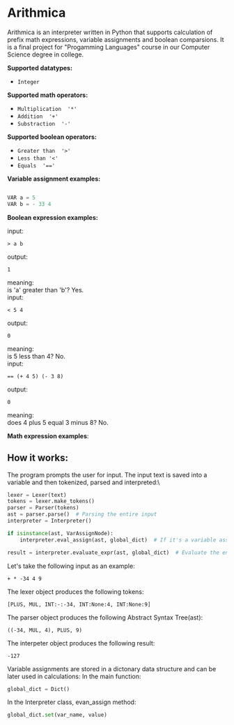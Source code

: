   # Arithmica

Arithmica is an interpreter written in Python that supports calculation of prefix math expressions, variable assignments and boolean comparsions. 
It is a final project for "Progamming Languages" course in our Computer Science degree in college.




**Supported datatypes:**
* `Integer`

**Supported math operators:**
* `Multiplication  '*'`
* `Addition  '+'`
* `Substraction  '-'`

**Supported boolean operators:**
* `Greater than  '>'`
* `Less than '<'`
* `Equals  '=='`



**Variable assignment examples:**


```python

VAR a = 5
VAR b = - 33 4

```
**Boolean expression examples:**



input:
```
> a b
```
output:
```
1
```
meaning:\
is 'a' greater than 'b'? Yes.\
input:
```
< 5 4
```
output:
```
0
```
meaning:\
is 5 less than 4? No.\
input:
```
== (+ 4 5) (- 3 8)
```
output:
```
0
```
meaning:\
does 4 plus 5 equal 3 minus 8? No.


**Math expression examples**:


## How it works:
The program prompts the user for input. The input text is saved into a variable and then tokenized, parsed and interpreted:\
```python
lexer = Lexer(text)
tokens = lexer.make_tokens()
parser = Parser(tokens)
ast = parser.parse()  # Parsing the entire input
interpreter = Interpreter()

if isinstance(ast, VarAssignNode):
    interpreter.eval_assign(ast, global_dict)  # If it's a variable assignment, evaluate it and put result in the dict

result = interpreter.evaluate_expr(ast, global_dict)  # Evaluate the entire expression

```

Let's take the following input as an example:
```
+ * -34 4 9
```
The lexer object produces the following tokens:
```
[PLUS, MUL, INT:-:-34, INT:None:4, INT:None:9]
```

The parser object produces the following Abstract Syntax Tree(ast):
```
((-34, MUL, 4), PLUS, 9)
```
The interpeter object produces the following result:
```
-127
```

Variable assignments are stored in a dictonary data structure and can be later used in calculations:
In the main function:
```python
global_dict = Dict()
```

In the Interpreter class, evan_assign method:
```python
global_dict.set(var_name, value)


